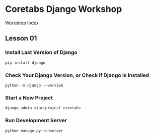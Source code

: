 # Coretabs Django Workshop
[Workshop Index](https://forums.coretabs.net/t/django/58)

## Lesson 01
### Install Last Version of Django
    pip install django

### Check Your Django Version, or Check if Django is Installed
    python -m django --version

### Start a New Project
    django-admin startproject coretabs

### Run Development Server
    python manage.py runserver